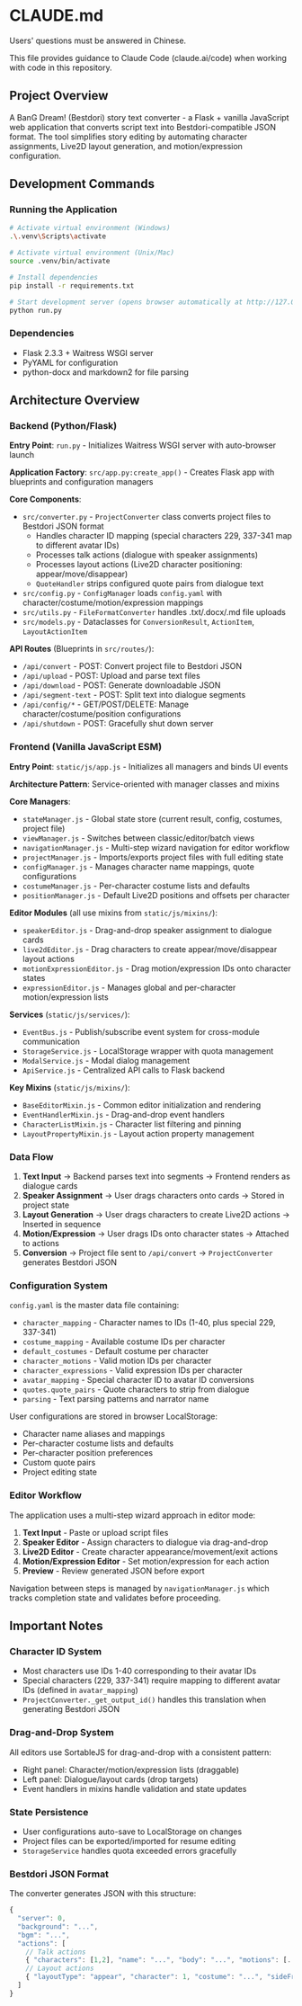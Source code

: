 # CLAUDE.md

Users' questions must be answered in Chinese.

This file provides guidance to Claude Code (claude.ai/code) when working with code in this repository.

## Project Overview

A BanG Dream! (Bestdori) story text converter - a Flask + vanilla JavaScript web application that converts script text into Bestdori-compatible JSON format. The tool simplifies story editing by automating character assignments, Live2D layout generation, and motion/expression configuration.

## Development Commands

### Running the Application
```bash
# Activate virtual environment (Windows)
.\.venv\Scripts\activate

# Activate virtual environment (Unix/Mac)
source .venv/bin/activate

# Install dependencies
pip install -r requirements.txt

# Start development server (opens browser automatically at http://127.0.0.1:5000)
python run.py
```

### Dependencies
- Flask 2.3.3 + Waitress WSGI server
- PyYAML for configuration
- python-docx and markdown2 for file parsing

## Architecture Overview

### Backend (Python/Flask)

**Entry Point**: `run.py` - Initializes Waitress WSGI server with auto-browser launch

**Application Factory**: `src/app.py:create_app()` - Creates Flask app with blueprints and configuration managers

**Core Components**:
- `src/converter.py` - `ProjectConverter` class converts project files to Bestdori JSON format
  - Handles character ID mapping (special characters 229, 337-341 map to different avatar IDs)
  - Processes talk actions (dialogue with speaker assignments)
  - Processes layout actions (Live2D character positioning: appear/move/disappear)
  - `QuoteHandler` strips configured quote pairs from dialogue text
- `src/config.py` - `ConfigManager` loads `config.yaml` with character/costume/motion/expression mappings
- `src/utils.py` - `FileFormatConverter` handles .txt/.docx/.md file uploads
- `src/models.py` - Dataclasses for `ConversionResult`, `ActionItem`, `LayoutActionItem`

**API Routes** (Blueprints in `src/routes/`):
- `/api/convert` - POST: Convert project file to Bestdori JSON
- `/api/upload` - POST: Upload and parse text files
- `/api/download` - POST: Generate downloadable JSON
- `/api/segment-text` - POST: Split text into dialogue segments
- `/api/config/*` - GET/POST/DELETE: Manage character/costume/position configurations
- `/api/shutdown` - POST: Gracefully shut down server

### Frontend (Vanilla JavaScript ESM)

**Entry Point**: `static/js/app.js` - Initializes all managers and binds UI events

**Architecture Pattern**: Service-oriented with manager classes and mixins

**Core Managers**:
- `stateManager.js` - Global state store (current result, config, costumes, project file)
- `viewManager.js` - Switches between classic/editor/batch views
- `navigationManager.js` - Multi-step wizard navigation for editor workflow
- `projectManager.js` - Imports/exports project files with full editing state
- `configManager.js` - Manages character name mappings, quote configurations
- `costumeManager.js` - Per-character costume lists and defaults
- `positionManager.js` - Default Live2D positions and offsets per character

**Editor Modules** (all use mixins from `static/js/mixins/`):
- `speakerEditor.js` - Drag-and-drop speaker assignment to dialogue cards
- `live2dEditor.js` - Drag characters to create appear/move/disappear layout actions
- `motionExpressionEditor.js` - Drag motion/expression IDs onto character states
- `expressionEditor.js` - Manages global and per-character motion/expression lists

**Services** (`static/js/services/`):
- `EventBus.js` - Publish/subscribe event system for cross-module communication
- `StorageService.js` - LocalStorage wrapper with quota management
- `ModalService.js` - Modal dialog management
- `ApiService.js` - Centralized API calls to Flask backend

**Key Mixins** (`static/js/mixins/`):
- `BaseEditorMixin.js` - Common editor initialization and rendering
- `EventHandlerMixin.js` - Drag-and-drop event handlers
- `CharacterListMixin.js` - Character list filtering and pinning
- `LayoutPropertyMixin.js` - Layout action property management

### Data Flow

1. **Text Input** → Backend parses text into segments → Frontend renders as dialogue cards
2. **Speaker Assignment** → User drags characters onto cards → Stored in project state
3. **Layout Generation** → User drags characters to create Live2D actions → Inserted in sequence
4. **Motion/Expression** → User drags IDs onto character states → Attached to actions
5. **Conversion** → Project file sent to `/api/convert` → `ProjectConverter` generates Bestdori JSON

### Configuration System

`config.yaml` is the master data file containing:
- `character_mapping` - Character names to IDs (1-40, plus special 229, 337-341)
- `costume_mapping` - Available costume IDs per character
- `default_costumes` - Default costume per character
- `character_motions` - Valid motion IDs per character
- `character_expressions` - Valid expression IDs per character
- `avatar_mapping` - Special character ID to avatar ID conversions
- `quotes.quote_pairs` - Quote characters to strip from dialogue
- `parsing` - Text parsing patterns and narrator name

User configurations are stored in browser LocalStorage:
- Character name aliases and mappings
- Per-character costume lists and defaults
- Per-character position preferences
- Custom quote pairs
- Project editing state

### Editor Workflow

The application uses a multi-step wizard approach in editor mode:

1. **Text Input** - Paste or upload script files
2. **Speaker Editor** - Assign characters to dialogue via drag-and-drop
3. **Live2D Editor** - Create character appearance/movement/exit actions
4. **Motion/Expression Editor** - Set motion/expression for each action
5. **Preview** - Review generated JSON before export

Navigation between steps is managed by `navigationManager.js` which tracks completion state and validates before proceeding.

## Important Notes

### Character ID System
- Most characters use IDs 1-40 corresponding to their avatar IDs
- Special characters (229, 337-341) require mapping to different avatar IDs (defined in `avatar_mapping`)
- `ProjectConverter._get_output_id()` handles this translation when generating Bestdori JSON

### Drag-and-Drop System
All editors use SortableJS for drag-and-drop with a consistent pattern:
- Right panel: Character/motion/expression lists (draggable)
- Left panel: Dialogue/layout cards (drop targets)
- Event handlers in mixins handle validation and state updates

### State Persistence
- User configurations auto-save to LocalStorage on changes
- Project files can be exported/imported for resume editing
- `StorageService` handles quota exceeded errors gracefully

### Bestdori JSON Format
The converter generates JSON with this structure:
```javascript
{
  "server": 0,
  "background": "...",
  "bgm": "...",
  "actions": [
    // Talk actions
    { "characters": [1,2], "name": "...", "body": "...", "motions": [...] },
    // Layout actions
    { "layoutType": "appear", "character": 1, "costume": "...", "sideFrom": "...", ... }
  ]
}
```
